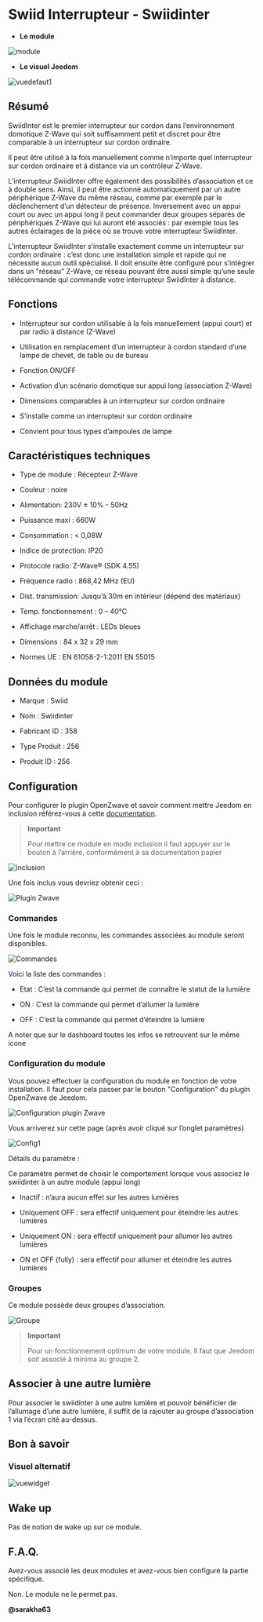 Swiid Interrupteur - Swiidinter
===============================

-   **Le module**

![module](images/swiid.inter/module.jpg)

-   **Le visuel Jeedom**

![vuedefaut1](images/swiid.inter/vuedefaut1.jpg)

Résumé
------

SwiidInter est le premier interrupteur sur cordon dans l’environnement
domotique Z-Wave qui soit suffisamment petit et discret pour être
comparable à un interrupteur sur cordon ordinaire.

Il peut être utilisé à la fois manuellement comme n’importe quel
interrupteur sur cordon ordinaire et à distance via un contrôleur
Z-Wave.

L’interrupteur SwiidInter offre également des possibilités d’association
et ce à double sens. Ainsi, il peut être actionné automatiquement par un
autre périphérique Z-Wave du même réseau, comme par exemple par le
déclenchement d’un détecteur de présence. Inversement avec un appui
court ou avec un appui long il peut commander deux groupes séparés de
périphériques Z-Wave qui lui auront été associés : par exemple tous les
autres éclairages de la pièce où se trouve votre interrupteur
SwiidInter.

L’interrupteur SwiidInter s’installe exactement comme un interrupteur
sur cordon ordinaire : c’est donc une installation simple et rapide qui
ne nécessite aucun outil spécialisé. Il doit ensuite être configuré pour
s’intégrer dans un "réseau" Z-Wave, ce réseau pouvant être aussi simple
qu’une seule télécommande qui commande votre interrupteur SwiidInter à
distance.

Fonctions
---------

-   Interrupteur sur cordon utilisable à la fois manuellement
    (appui court) et par radio à distance (Z-Wave)

-   Utilisation en remplacement d’un interrupteur à cordon standard
    d’une lampe de chevet, de table ou de bureau

-   Fonction ON/OFF

-   Activation d’un scénario domotique sur appui long
    (association Z-Wave)

-   Dimensions comparables à un interrupteur sur cordon ordinaire

-   S’installe comme un interrupteur sur cordon ordinaire

-   Convient pour tous types d’ampoules de lampe

Caractéristiques techniques
---------------------------

-   Type de module : Récepteur Z-Wave

-   Couleur : noire

-   Alimentation: 230V ± 10% - 50Hz

-   Puissance maxi : 660W

-   Consommation : &lt; 0,08W

-   Indice de protection: IP20

-   Protocole radio: Z-Wave® (SDK 4.55)

-   Fréquence radio : 868,42 MHz (EU)

-   Dist. transmission: Jusqu’à 30m en intérieur (dépend des matériaux)

-   Temp. fonctionnement : 0 – 40°C

-   Affichage marche/arrêt : LEDs bleues

-   Dimensions : 84 x 32 x 29 mm

-   Normes UE : EN 61058-2-1:2011 EN 55015

Données du module
-----------------

-   Marque : Swiid

-   Nom : Swiidinter

-   Fabricant ID : 358

-   Type Produit : 256

-   Produit ID : 256

Configuration
-------------

Pour configurer le plugin OpenZwave et savoir comment mettre Jeedom en
inclusion référez-vous à cette
[documentation](https://doc.jeedom.com/fr_FR/plugins/automation%20protocol/openzwave/).

> **Important**
>
> Pour mettre ce module en mode inclusion il faut appuyer sur le bouton
> à l’arrière, conformément à sa documentation papier

![inclusion](images/swiid.inter/inclusion.jpg)

Une fois inclus vous devriez obtenir ceci :

![Plugin Zwave](images/swiid.inter/information.jpg)

### Commandes

Une fois le module reconnu, les commandes associées au module seront
disponibles.

![Commandes](images/swiid.inter/commandes.jpg)

Voici la liste des commandes :

-   Etat : C’est la commande qui permet de connaître le statut de la
    lumière

-   ON : C’est la commande qui permet d’allumer la lumière

-   OFF : C’est la commande qui permet d’éteindre la lumière

A noter que sur le dashboard toutes les infos se retrouvent sur le même
icone

### Configuration du module

Vous pouvez effectuer la configuration du module en fonction de votre
installation. Il faut pour cela passer par le bouton "Configuration" du
plugin OpenZwave de Jeedom.

![Configuration plugin Zwave](images/plugin/bouton_configuration.jpg)

Vous arriverez sur cette page (après avoir cliqué sur l’onglet
paramètres)

![Config1](images/swiid.inter/config1.jpg)

Détails du paramètre :

Ce paramètre permet de choisir le comportement lorsque vous associez le
swiidinter à un autre module (appui long)

-   Inactif : n’aura aucun effet sur les autres lumières

-   Uniquement OFF : sera effectif uniquement pour éteindre les autres
    lumières

-   Uniquement ON : sera effectif uniquement pour allumer les autres
    lumières

-   ON et OFF (fully) : sera effectif pour allumer et éteindre les
    autres lumières

### Groupes

Ce module possède deux groupes d’association.

![Groupe](images/swiid.inter/groupe.jpg)

> **Important**
>
> Pour un fonctionnement optimum de votre module. Il faut que Jeedom
> soit associé à minima au groupe 2.

Associer à une autre lumière
----------------------------

Pour associer le swiidinter à une autre lumière et pouvoir bénéficier de
l’allumage d’une autre lumière, il suffit de la rajouter au groupe
d’association 1 via l’écran cité au-dessus.

Bon à savoir
------------

### Visuel alternatif

![vuewidget](images/swiid.inter/vuewidget.jpg)

Wake up
-------

Pas de notion de wake up sur ce module.

F.A.Q.
------

Avez-vous associé les deux modules et avez-vous bien configuré la partie
spécifique.

Non. Le module ne le permet pas.

**@sarakha63**
